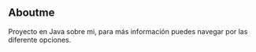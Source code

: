 ## Aboutme

Proyecto en Java sobre mi, para más información puedes navegar por las diferente opciones.